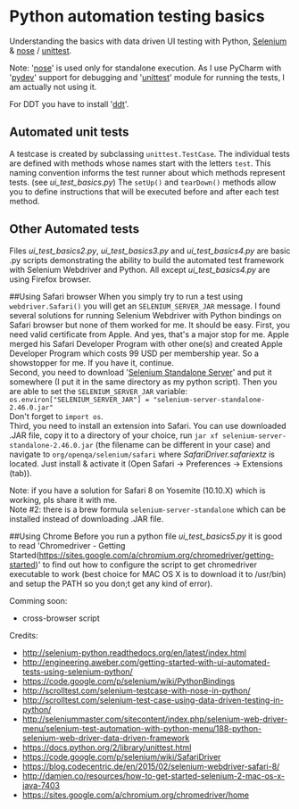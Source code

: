 # Python automation testing basics
Understanding the basics with data driven UI testing with Python, [Selenium](https://pypi.python.org/pypi/selenium) &amp; [nose](https://nose.readthedocs.org/en/latest/) / [unittest](https://docs.python.org/2/library/unittest.html).

Note: '[nose](https://nose.readthedocs.org/en/latest/)' is used only for standalone execution. As I use PyCharm with '[pydev](https://www.jetbrains.com/pycharm/help/remote-debugging.html)' support for debugging and '[unittest](https://docs.python.org/2/library/unittest.html)' module for running the tests, I am actually not using it.

For DDT you have to install '[ddt](https://ddt.readthedocs.org/en/latest/index.html)'.

## Automated unit tests
A testcase is created by subclassing `unittest.TestCase`. The individual tests are defined with methods whose names start with the letters `test`. This naming convention informs the test runner about which methods represent tests. (see *ui_test_basics.py*)
The `setUp()` and `tearDown()` methods allow you to define instructions that will be executed before and after each test method.

## Other Automated tests
Files *ui_test_basics2.py*, *ui_test_basics3.py* and *ui_test_basics4.py* are basic .py scripts demonstrating the ability to build the automated test framework with Selenium Webdriver and Python. All except *ui_test_basics4.py* are using Firefox browser.

##Using Safari browser
When you simply try to run a test using `webdriver.Safari()` you will get an `SELENIUM_SERVER_JAR` message.
I found several solutions for running Selenium Webdriver with Python bindings on Safari browser but none of them worked for me.
It should be easy. First, you need valid certificate from Apple. And yes, that's a major stop for me. Apple merged his Safari Developer Program with other one(s) and created Apple Developer Program which costs 99 USD per membership year. So a showstopper for me. If you have it, continue.  
Second, you need to download '[Selenium Standalone Server](http://www.seleniumhq.org/download/)' and put it somewhere (I put it in the same directory as my python script). Then you are able to set the `SELENIUM_SERVER_JAR` variable:  
`os.environ["SELENIUM_SERVER_JAR"] = "selenium-server-standalone-2.46.0.jar"`  
Don't forget to `import os`.  
Third, you need to install an extension into Safari. You can use downloaded .JAR file, copy it to a directory of your choice, run `jar xf selenium-server-standalone-2.46.0.jar` (the filename can be different in your case) and navigate to `org/openqa/selenium/safari` where *SafariDriver.safariextz* is located. Just install & activate it (Open Safari -> Preferences -> Extensions (tab)).

Note: if you have a solution for Safari 8 on Yosemite (10.10.X) which is working, pls share it with me.  
Note #2: there is a brew formula `selenium-server-standalone` which can be installed instead of downloading .JAR file.

##Using Chrome
Before you run a python file *ui_test_basics5.py* it is good to read 'Chromedriver - Getting Started(https://sites.google.com/a/chromium.org/chromedriver/getting-started)' to find out how to configure the script to get chromedriver executable to work (best choice for MAC OS X is to download it to /usr/bin) and setup the PATH so you don;t get any kind of error).

Comming soon:
- cross-browser script

Credits:
- http://selenium-python.readthedocs.org/en/latest/index.html
- http://engineering.aweber.com/getting-started-with-ui-automated-tests-using-selenium-python/
- https://code.google.com/p/selenium/wiki/PythonBindings
- http://scrolltest.com/selenium-testcase-with-nose-in-python/
- http://scrolltest.com/selenium-test-case-using-data-driven-testing-in-python/
- http://seleniummaster.com/sitecontent/index.php/selenium-web-driver-menu/selenium-test-automation-with-python-menu/188-python-selenium-web-driver-data-driven-framework
- https://docs.python.org/2/library/unittest.html
- https://code.google.com/p/selenium/wiki/SafariDriver
- https://blog.codecentric.de/en/2015/02/selenium-webdriver-safari-8/
- http://damien.co/resources/how-to-get-started-selenium-2-mac-os-x-java-7403
- https://sites.google.com/a/chromium.org/chromedriver/home